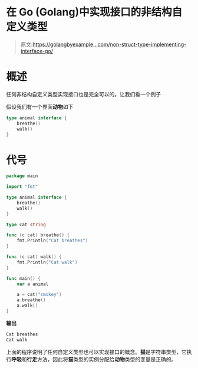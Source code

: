 # 在 Go (Golang)中实现接口的非结构自定义类型

> 原文:[https://golangbyexample . com/non-struct-type-implementing-interface-go/](https://golangbyexample.com/non-struct-type-implementing-interface-go/)

# **概述**

任何非结构自定义类型实现接口也是完全可以的。让我们看一个例子

假设我们有一个界面**动物**如下

```go
type animal interface {
    breathe()
    walk()
}
```

# **代号**

```go
package main

import "fmt"

type animal interface {
	breathe()
	walk()
}

type cat string

func (c cat) breathe() {
	fmt.Println("Cat breathes")
}

func (c cat) walk() {
	fmt.Println("Cat walk")
}

func main() {
	var a animal

	a = cat("smokey")
	a.breathe()
	a.walk()
}
```

**输出**

```go
Cat breathes
Cat walk
```

上面的程序说明了任何自定义类型也可以实现接口的概念。**猫**是字符串类型，它执行**呼吸**和**行走**方法，因此将**猫**类型的实例分配给**动物**类型的变量是正确的。